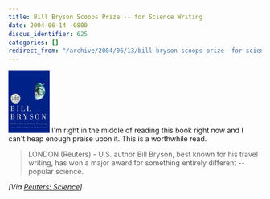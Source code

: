 ```yaml
---
title: Bill Bryson Scoops Prize -- for Science Writing
date: 2004-06-14 -0800
disqus_identifier: 625
categories: []
redirect_from: "/archive/2004/06/13/bill-bryson-scoops-prize--for-science-writing.aspx/"
---
```


![A Short History of Nearly Everything](/images/ShortHistory.jpg) I'm
right in the middle of reading this book right now and I can't heap
enough praise upon it. This is a worthwhile read.

> LONDON (Reuters) - U.S. author Bill Bryson, best known for his travel
> writing, has won a major award for something entirely different --
> popular science.

*[Via [Reuters:
Science](http://www.reuters.com/newsArticle.jhtml?type=scienceNews&storyID=5424513&src=rss/scienceNews&section=news)]*

